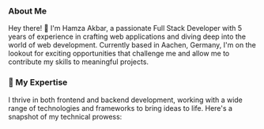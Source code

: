### About Me

Hey there! 👋 I'm Hamza Akbar, a passionate Full Stack Developer with 5 years of experience in crafting web applications and diving deep into the world of web development. Currently based in Aachen, Germany, I'm on the lookout for exciting opportunities that challenge me and allow me to contribute my skills to meaningful projects. 

### 🚀 My Expertise

I thrive in both frontend and backend development, working with a wide range of technologies and frameworks to bring ideas to life. Here's a snapshot of my technical prowess:
